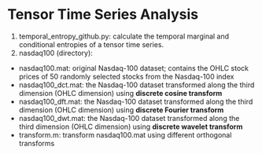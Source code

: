 # Tensor Time Series Analysis

1. temporal_entropy_github.py: calculate the temporal marginal and conditional entropies of a tensor time series.
2. nasdaq100 (directory): 
  - nasdaq100.mat: original Nasdaq-100 dataset; contains the OHLC stock prices of 50 randomly selected stocks from the Nasdaq-100 index
  - nasdaq100_dct.mat: the Nasdaq-100 dataset transformed along the third dimension (OHLC dimension) using **discrete cosine transform**
  - nasdaq100_dft.mat: the Nasdaq-100 dataset transformed along the third dimension (OHLC dimension) using **discrete Fourier transform**
  - nasdaq100_dwt.mat: the Nasdaq-100 dataset transformed along the third dimension (OHLC dimension) using **discrete wavelet transform**
  - transform.m: transform nasdaq100.mat using different orthogonal transforms
